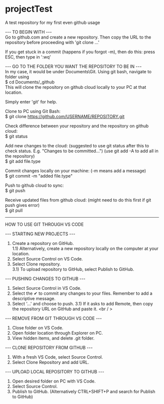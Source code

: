 # projectTest
A test repository for my first even github usage

--- TO BEGIN WITH ---<br />
Go to github.com and create a new repository. Then copy the URL to the repository before proceeding with 'git clone ...'

If you get stuck in a commit (happens if you forgot -m), then do this: press ESC, then type in ':wq'

--- GO TO THE FOLDER YOU WANT THE REPOSITORY TO BE IN ---<br />
In my case, it would be under Documents\Git.
Using git bash, navigate to folder using<br /> $ cd Documents/_github <br />
This will clone the repository on github cloud locally to your PC at that location. 

Simply enter 'git' for help.

Clone to PC using Git Bash:<br />
$ git clone https://github.com/USERNAME/REPOSITORY.git

Check difference between your repository and the repository on github cloud:<br />
$ git status

Add new changes to the cloud: (suggested to use git status after this to check status. E.g. "Changes to be committed...") (use git add -A to add all in the repository)<br />
$ git add file.type

Commit changes locally on your machine: (-m means add a message)<br />
$ git commit -m "added file.type"

Push to github cloud to sync:<br />
$ git push

Receive updated files from github cloud: (might need to do this first if git push gives error)<br />
$ git pull

--------------------------------------------------------------------

HOW TO USE GIT THROUGH VS CODE

--- STARTING NEW PROJECTS ---
1) Create a repository on GitHub.<br />
1.1) Alternatively, create a new repository locally on the computer at your location.
2) Select Source Control on VS Code.
3) Select Clone repository. <br />
3.1) To upload repository to GitHub, select Publish to GitHub.

--- PUSHING CHANGES TO GITHUB ---
1) Select Source Control in VS Code.
2) Select the ✔ to commit any changes to your files. Remember to add a descriptive message.
3) Select '...' and choose to push. 
3.1) If it asks to add Remote, then copy the repository URL on GitHub and paste it. 
<br / >

--- REMOVE FROM GIT THROUGH VS CODE ---
1) Close folder on VS Code.
2) Open folder location through Explorer on PC.
3) View hidden items, and delete .git folder.

--- CLONE REPOSITORY FROM GITHUB ---
1) With a fresh VS Code, select Source Control.
2) Select Clone Repository and add URL. 

--- UPLOAD LOCAL REPOSITORY TO GITHUB ---
1) Open desired folder on PC with VS Code.
2) Select Source Control.
3) Publish to GitHub. (Alternatively CTRL+SHIFT+P and search for Publish to GitHub)
